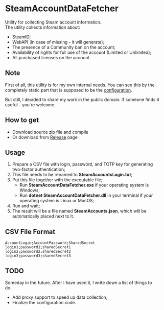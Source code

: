 # SteamAccountDataFetcher

Utility for collecting Steam account information.  
The utility collects information about:

- SteamID;
- WebAPI (in case of missing - it will generate);
- The presence of a Community ban on the account;
- Availability of rights for full use of the account (Limited or Unlimited);
- All purchased licenses on the account.

## Note

First of all, this utility is for my own internal needs. You can see this by the completely static part that is supposed to be the [configuration](./SteamAccountDataFetcher/SteamDataClient/Configuration.cs).

But still, I decided to share my work in the public domain.
If someone finds it useful – you're welcome.

## How to get

- Download source zip file and compile
- Or download from [Release](https://github.com/SeRi0uS007/SteamAccountDataFetcher/releases) page

## Usage

1. Prepare a CSV file with login, password, and TOTP key for generating two-factor authentication;
2. This file needs to be renamed to **SteamAccountsLogin.txt**;
3. Put this file together with the executable file;
    - Run **SteamAccountDataFetcher.exe** if your operating system is Windows;
    - Run **dotnet SteamAccountDataFetcher.dll** in your terminal if your operating system is Linux or MacOS;
4. Run and wait;
5. The result will be a file named **SteamAccounts.json**, which will be automatically placed next to it.

## CSV File Format

```csv
AccountLogin;AccountPassword;SharedSecret
login1;password1;sharedSecret1
login2;password2;sharedSecret2
login3;password3;sharedSecret3
```

## TODO

Someday in the future. After I have used it, I write down a list of things to do.

- Add proxy support to speed up data collection;
- Finalize the configuration code.
